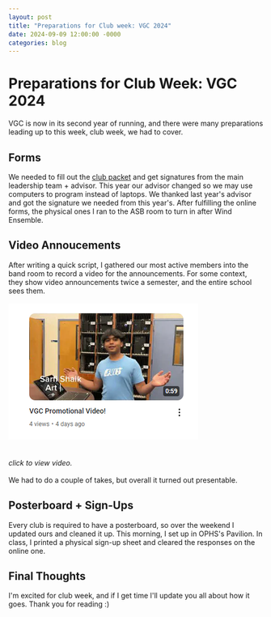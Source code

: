 ```yaml
---
layout: post
title: "Preparations for Club week: VGC 2024"
date: 2024-09-09 12:00:00 -0000
categories: blog
---
```

# Preparations for Club Week: VGC 2024
VGC is now in its second year of running, and there were many preparations leading up to this week, club week, we had to cover.

## Forms
We needed to fill out the [club packet](https://www.oakparkasb.com/_files/ugd/54204b_524d58ac06dd4a37b03f1805483b388f.pdf) and get signatures from the main leadership team + advisor. This year our advisor changed so we may use computers to program instead of laptops. 
We thanked last year's advisor and got the signature we needed from this year's. After fulfilling the online forms, the physical ones I ran to the ASB room to turn in after Wind Ensemble. 

## Video Annoucements
After writing a quick script, I gathered our most active members into the band room to record a video for the announcements. For some context, they show video announcements twice a semester, and the entire school sees them.
<br><br>
[![YouTube thumbnail](https://github.com/CaptainSapphire/PH-s-Blog/blob/main/assets/September%202024/Screenshot%202024-09-09%20091550.png?raw=true)](https://www.youtube.com/watch?v=rzNJrG0PhQY)
<br><br><br>
*click to view video.*
<br><br>
We had to do a couple of takes, but overall it turned out presentable. 

## Posterboard + Sign-Ups
Every club is required to have a posterboard, so over the weekend I updated ours and cleaned it up. This morning, I set up in OPHS's Pavilion. In class, I printed a physical sign-up sheet and cleared the responses on the online one. 

## Final Thoughts
I'm excited for club week, and if I get time I'll update you all about how it goes. Thank you for reading :)
